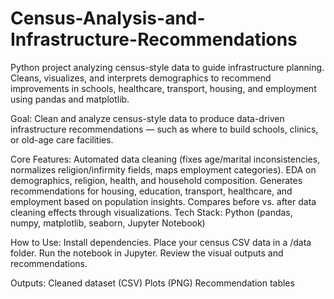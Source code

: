 # Census-Analysis-and-Infrastructure-Recommendations
Python project analyzing census-style data to guide infrastructure planning. Cleans, visualizes, and interprets demographics to recommend improvements in schools, healthcare, transport, housing, and employment using pandas and matplotlib.

Goal: Clean and analyze census-style data to produce data-driven infrastructure recommendations — such as where to build schools, clinics, or old-age care facilities.

Core Features:
Automated data cleaning (fixes age/marital inconsistencies, normalizes religion/infirmity fields, maps employment categories).
EDA on demographics, religion, health, and household composition.
Generates recommendations for housing, education, transport, healthcare, and employment based on population insights.
Compares before vs. after data cleaning effects through visualizations.
Tech Stack: Python (pandas, numpy, matplotlib, seaborn, Jupyter Notebook)

How to Use:
Install dependencies.
Place your census CSV data in a /data folder.
Run the notebook in Jupyter.
Review the visual outputs and recommendations.

Outputs:
Cleaned dataset (CSV)
Plots (PNG)
Recommendation tables
